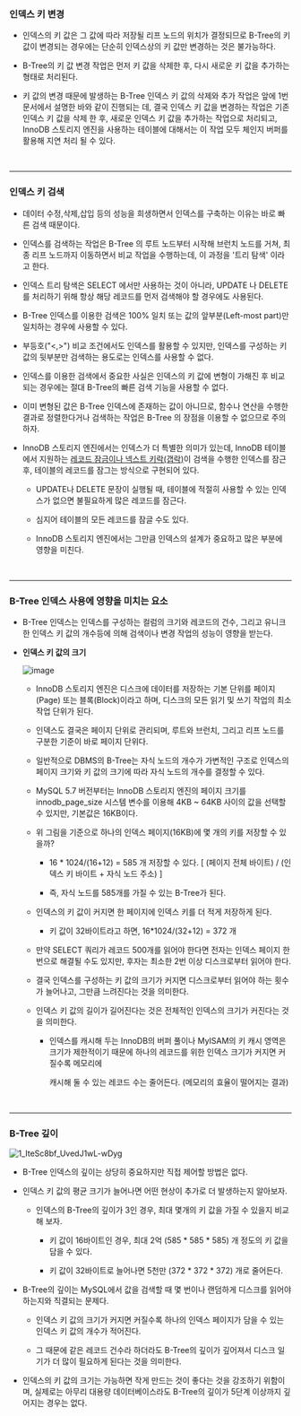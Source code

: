 ### 인덱스 키 변경

- 인덱스의 키 값은 그 값에 따라 저장될 리프 노드의 위치가 결정되므로 B-Tree의 키 값이 변경되는 경우에는 단순히 인덱스상의 키 값만 변경하는 것은 불가능하다.

  

- B-Tree의 키 값 변경 작업은 먼저 키 값을 삭제한 후, 다시 새로운 키 값을 추가하는 형태로 처리된다.

  

- 키 값의 변경 때문에 발생하는 B-Tree 인덱스 키 값의 삭제와 추가 작업은 앞에 1번 문서에서 설명한 바와 같이 진행되는 데, 결국 인덱스 키 값을 변경하는 작업은 기존 인덱스 키 값을 삭제 한 후, 새로운 인덱스 키 값을 추가하는 작업으로 처리되고, InnoDB 스토리지 엔진을 사용하는 테이블에 대해서는 이 작업 모두 체인지 버퍼를 활용해 지연 처리 될 수 있다.



<br>

***

### 인덱스 키 검색

- 데이터 수정,삭제,삽입 등의 성능을 희생하면서 인덱스를 구축하는 이유는 바로 빠른 검색 때문이다.

  

- 인덱스를 검색하는 작업은 B-Tree 의 루트 노드부터 시작해 브런치 노드를 거쳐, 최종 리프 노드까지 이동하면서 비교 작업을 수행하는데, 이 과정을 '트리 탐색' 이라고 한다.

  

- 인덱스 트리 탐색은 SELECT 에서만 사용하는 것이 아니라, UPDATE 나 DELETE 를 처리하기 위해 항상 해당 레코드를 먼저 검색해야 할 경우에도 사용된다.

  

- B-Tree 인덱스를 이용한 검색은 100% 일치 또는 값의 앞부분(Left-most part)만 일치하는 경우에 사용할 수 있다.

  

- 부등호("<,>") 비교 조건에서도 인덱스를 활용할 수 있지만, 인덱스를 구성하는 키 값의 뒷부분만 검색하는 용도로는 인덱스를 사용할 수 없다.

  

- 인덱스를 이용한 검색에서 중요한 사실은 인덱스의 키 값에 변형이 가해진 후 비교되는 경우에는 절대 B-Tree의 빠른 검색 기능을 사용할 수 없다.

  

- 이미 변형된 값은 B-Tree 인덱스에 존재하는 값이 아니므로, 함수나 연산을 수행한 결과로 정렬한다거나 검색하는 작업은 B-Tree 의 장점을 이용할 수 없으므로 주의하자.

  

- InnoDB 스토리지 엔진에서는 인덱스가 더 특별한 의미가 있는데, InnoDB 테이블에서 지원하는 [레코드 잠금이나 넥스트 키락(갭락)](https://rosebud90.tistory.com/entry/InoDB-%EC%9E%A0%EA%B8%88-2-record-lock-gap-lock-Next-Key-Lock-Insert-Intention-Lock-Auto-Inc-Lock)이 검색을 수행한 인덱스를 잠근 후, 테이블의 레코드를 잠그는 방식으로 구현되어 있다.

  - UPDATE나 DELETE 문장이 실행될 때, 테이블에 적절히 사용할 수 있는 인덱스가 없으면 불필요하게 많은 레코드를 잠근다.

    

  - 심지어 테이블의 모든 레코드를 잠글 수도 있다.

    

  - InnoDB 스토리지 엔진에서는 그만큼 인덱스의 설계가 중요하고 많은 부분에 영향을 미친다. 



<br>

***

### B-Tree 인덱스 사용에 영향을 미치는 요소

- B-Tree 인덱스는 인덱스를 구성하는 컬럼의 크기와 레코드의 건수, 그리고 유니크한 인덱스 키 값의 개수등에 의해 검색이나 변경 작업의 성능이 영향을 받는다.

  

- __인덱스 키 값의 크기__

  ![image](https://user-images.githubusercontent.com/50399804/145802598-c199f6b4-3996-4da2-9eb9-b27c86fb41a5.png)

  - InnoDB 스토리지 엔진은 디스크에 데이터를 저장하는 기본 단위를 페이지(Page) 또는 블록(Block)이라고 하며, 디스크의 모든 읽기 및 쓰기 작업의 최소 작업 단위가 된다. 

    

  - 인덱스도 결국은 페이지 단위로 관리되며, 루트와 브런치, 그리고 리프 노드를 구분한 기준이 바로 페이지 단위다.

    

  - 일반적으로 DBMS의 B-Tree는 자식 노드의 개수가 가변적인 구조로 인덱스의 페이지 크기와 키 값의 크기에 따라 자식 노드의 개수를 결정할 수 있다.

    

  - MySQL 5.7 버전부터는 InnoDB 스토리지 엔진의 페이지 크기를 innodb_page_size 시스템 변수를 이용해 4KB ~ 64KB 사이의 값을 선택할 수 있지만, 기본값은 16KB이다.

    

  - 위 그림을 기준으로 하나의 인덱스 페이지(16KB)에 몇 개의 키를 저장할 수 있을까?

    - 16 * 1024/(16+12) = 585 개 저장할 수 있다. [ (페이지 전체 바이트) / (인덱스 키 바이트 + 자식 노드 주소)  ]

      

    - 즉, 자식 노드를 585개를 가질 수 있는 B-Tree가 된다.

      

  - 인덱스의 키 값이 커지면 한 페이지에 인덱스 키를 더 적게 저장하게 된다.

    - 키 값이 32바이트라고 하면, 16*1024/(32+12) = 372 개

      

  - 만약 SELECT 쿼리가 레코드 500개를 읽어야 한다면 전자는 인덱스 페이지 한번으로 해결될 수도 있지만, 후자는 최소한 2번 이상 디스크로부터 읽어야 한다.

    

  - 결국 인덱스를 구성하는 키 값의 크기가 커지면 디스크로부터 읽어야 하는 횟수가 늘어나고, 그만큼 느려진다는 것을 의미한다.

    

  - 인덱스 키 값의 길이가 길어진다는 것은 전체적인 인덱스의 크기가 커진다는 것을 의미한다.

    - 인덱스를 캐시해 두는 InnoDB의 버퍼 풀이나 MyISAM의 키 캐시 영역은 크기가 제한적이기 때문에 하나의 레코드를 위한 인덱스 크기가 커지면 커질수록 메모리에

      캐시해 둘 수 있는 레코드 수는 줄어든다. (메모리의 효율이 떨어지는 결과)



<br>

***

### B-Tree 깊이

![1_IteSc8bf_UvedJ1wL-wDyg](https://user-images.githubusercontent.com/50399804/145804823-99f1ca9f-2b63-415a-aa46-774ab58c5b0d.jpeg)

- B-Tree 인덱스의 깊이는 상당히 중요하지만 직접 제어할 방법은 없다.

  

- 인덱스 키 값의 평균 크기가 늘어나면 어떤 현상이 추가로 더 발생하는지 알아보자.

  - 인덱스의 B-Tree의 깊이가 3인 경우, 최대 몇개의 키 값을 가질 수 있을지 비교해 보자.

    - 키 값이 16바이트인 경우, 최대 2억 (585 * 585 * 585) 개 정도의 키 값을 담을 수 있다.

      

    - 키 값이 32바이트로 늘어나면 5천만 (372 * 372 * 372) 개로 줄어든다.

      

- B-Tree의 깊이는 MySQL에서 값을 검색할 때 몇 번이나 랜덤하게 디스크를 읽어야 하는지와 직결되는 문제다.

  - 인덱스 키 값의 크기가 커지면 커질수록 하나의 인덱스 페이지가 담을 수 있는 인덱스 키 값의 개수가 적어진다. 

    

  - 그 때문에 같은 레코드 건수라 하더라도 B-Tree의 깊이가 깊어져서 디스크 일기가 더 많이 필요하게 된다는 것을 의미한다.

    

- 인덱스의 키 값의 크기는 가능하면 작게 만드는 것이 좋다는 것을 강조하기 위함이며, 실제로는 아무리 대용량 데이터베이스라도 B-Tree의 깊이가 5단계 이상까지 깊어지는 경우는 없다.

